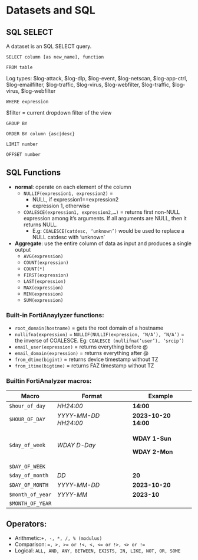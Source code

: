 # Datasets and SQL

## SQL SELECT

A dataset is an SQL SELECT query.

`SELECT column [as new_name], function`

`FROM table`

Log types: $log-attack, $log-dlp, $log-event, $log-netscan, $log-app-ctrl, $log-emailfilter, $log-traffic, $log-virus, $log-webfilter, $log-traffic, $log-virus, $log-webfilter

`WHERE expression`

$filter = current dropdown filter of the view

`GROUP BY`

`ORDER BY column {asc|desc}`

`LIMIT number`

`OFFSET number`

## SQL Functions

* **normal**: operate on each element of the column
  * `NULLIF(expression1, expression2)` =&#x20;
    * NULL,  if expression1==expression2
    * expression 1, otherwise
  * `COALESCE(expression1, expression2,…)` = returns first non-NULL expression among it’s arguments. If all arguments are NULL, then it returns NULL.&#x20;
    * E.g: `COALESCE(catdesc, ‘unknown’)` would be used to replace a NULL catdesc with ‘unknown’
* **Aggregate**: use the entire column of data as input and produces a single output
  * `AVG(expression)`
  * `COUNT(expression)`
  * `COUNT(*)`
  * `FIRST(expression)`
  * `LAST(expression)`
  * `MAX(expression)`
  * `MIN(expression)`
  * `SUM(expression)`

### Built-in FortiAnaylyzer functions:

* `root_domain(hostname)` = gets the root domain of a hostname
* `nullifna(expression)` = `NULLIF(NULLIF(expression, ‘N/A’), ‘N/A’)` = the inverse of COALESCE. Eg: `COALESCE (nullifna(‘user’), ‘srcip’)`
* `email_user(expression)` = returns everything before @
* `email_domain(expression)` = returns everything after @
* `from_dtime(bigint)` = returns device timestamp without TZ
* `from_itime(bigtime)` = returns FAZ timestamp without TZ

### Builtin FortiAnalyzer macros:

| Macro            | Format               | Example                                                              |
| ---------------- | -------------------- | -------------------------------------------------------------------- |
| `$hour_of_day`   | _HH24:00_            | **14:00**                                                            |
| `$HOUR_OF_DAY`   | _YYYY-MM-DD HH24:00_ | **2023-10-20 14:00**                                                 |
| `$day_of_week`   | _WDAY D-Day_         | <p><strong>WDAY 1-Sun</strong></p><p><strong>WDAY 2-Mon</strong></p> |
| `$DAY_OF_WEEK`   |                      |                                                                      |
| `$day_of_month`  | _DD_                 | **20**                                                               |
| `$DAY_OF_MONTH`  | _YYYY-MM-DD_         |  **2023-10-20**                                                      |
| `$month_of_year` | _YYYY-MM_            | **2023-10**                                                          |
| `$MONTH_OF_YEAR` |                      |                                                                      |

## Operators:

* Arithmetic:`+, -, *, /, % (modulus)`
* Comparison: `=, >, >= or !<, <, <= or !>, <> or !=`
* Logical: `ALL, AND, ANY, BETWEEN, EXISTS, IN, LIKE, NOT, OR, SOME`



